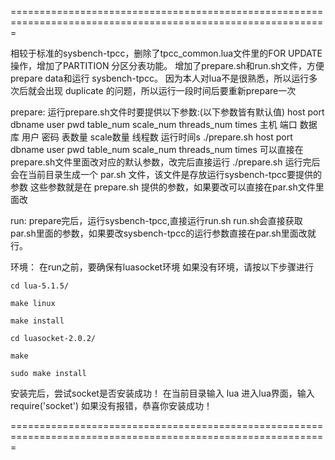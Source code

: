 =============================================================================================================

相较于标准的sysbench-tpcc，删除了tpcc_common.lua文件里的FOR UPDATE操作，增加了PARTITION 分区分表功能。
增加了prepare.sh和run.sh文件，方便prepare data和运行 sysbench-tpcc。
因为本人对lua不是很熟悉，所以运行多次后就会出现 duplicate 的问题，所以运行一段时间后要重新prepare一次

prepare:
运行prepare.sh文件时要提供以下参数:(以下参数皆有默认值)
	host port dbname user pwd table_num scale_num threads_num times
	主机 端口 数据库 用户 密码 表数量   scale数量  线程数     运行时间s
	./prepare.sh host port dbname user pwd table_num scale_num threads_num times
可以直接在prepare.sh文件里面改对应的默认参数，改完后直接运行 ./prepare.sh
运行完后会在当前目录生成一个 par.sh 文件，该文件是存放运行sysbench-tpcc要提供的参数
这些参数就是在 prepare.sh 提供的参数，如果要改可以直接在par.sh文件里面改

run:
prepare完后，运行sysbench-tpcc,直接运行run.sh
run.sh会直接获取par.sh里面的参数，如果要改sysbench-tpcc的运行参数直接在par.sh里面改就行。

环境：
在run之前，要确保有luasocket环境
如果没有环境，请按以下步骤进行

	cd lua-5.1.5/

	make linux

	make install

	cd luasocket-2.0.2/

	make 

	sudo make install

安装完后，尝试socket是否安装成功！
在当前目录输入
	lua
进入lua界面，输入
	require('socket')
如果没有报错，恭喜你安装成功！

=============================================================================================================
